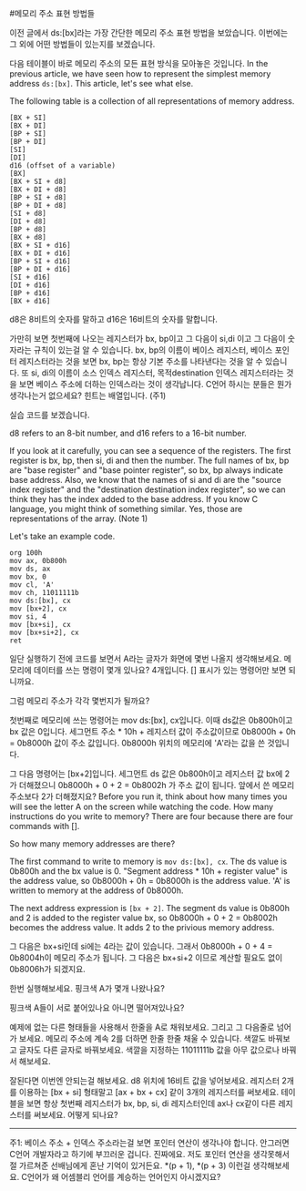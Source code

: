 #메모리 주소 표현 방법들

이전 글에서 ds:[bx]라는 가장 간단한 메모리 주소 표현 방법을 보았습니다. 이번에는 그 외에 어떤 방법들이 있는지를 보겠습니다.

다음 테이블이 바로 메모리 주소의 모든 표현 방식을 모아놓은 것입니다.
In the previous article, we have seen how to represent the simplest memory address ``ds:[bx]``. This article, let's see what else.

The following table is a collection of all representations of memory address.

```
[BX + SI]
[BX + DI]
[BP + SI]
[BP + DI]	
[SI]
[DI]
d16 (offset of a variable)
[BX]	
[BX + SI + d8]
[BX + DI + d8]
[BP + SI + d8]
[BP + DI + d8]
[SI + d8]
[DI + d8]
[BP + d8]
[BX + d8]	
[BX + SI + d16]
[BX + DI + d16] 
[BP + SI + d16]
[BP + DI + d16]	
[SI + d16]
[DI + d16]
[BP + d16]
[BX + d16]
```

d8은 8비트의 숫자를 말하고 d16은 16비트의 숫자를 말합니다.

가만히 보면 첫번째에 나오는 레지스터가 bx, bp이고 그 다음이 si,di 이고 그 다음이 숫자라는 규칙이 있는걸 알 수 있습니다. bx, bp의 이름이 베이스 레지스터, 베이스 포인터 레지스터라는 것을 보면 bx, bp는 항상 기본 주소를 나타낸다는 것을 알 수 있습니다. 또 si, di의 이름이 소스 인덱스 레지스터, 목적destination 인덱스 레지스터라는 것을 보면 베이스 주소에 더하는 인덱스라는 것이 생각납니다. C언어 하시는 분들은 뭔가 생각나는거 없으세요? 힌트는 배열입니다. (주1)

실습 코드를 보겠습니다.

d8 refers to an 8-bit number, and d16 refers to a 16-bit number.

If you look at it carefully, you can see a sequence of the registers. The first register is bx, bp, then si, di and then the number. The full names of bx, bp are "base register" and "base pointer register", so bx, bp always indicate base address. Also, we know that the names of si and di are the "source index register" and the "destination destination index register", so we can think they has the index added to the base address. If you know C language, you might think of something similar. Yes, those are representations of the array. (Note 1)

Let's take an example code.

```
org 100h
mov ax, 0b800h
mov ds, ax
mov bx, 0
mov cl, 'A'
mov ch, 11011111b
mov ds:[bx], cx
mov [bx+2], cx
mov si, 4
mov [bx+si], cx
mov [bx+si+2], cx
ret
```

일단 실행하기 전에 코드를 보면서 A라는 글자가 화면에 몇번 나올지 생각해보세요. 메모리에 데이터를 쓰는 명령이 몇개 있나요? 4개입니다. [] 표시가 있는 명령어만 보면 되니까요.

그럼 메모리 주소가 각각 몇번지가 될까요?

첫번째로 메모리에 쓰는 명령어는 mov ds:[bx], cx입니다. 이때 ds값은 0b800h이고 bx 값은 0입니다. 세그먼트 주소 * 10h + 레지스터 값이 주소값이므로 0b8000h + 0h = 0b8000h 값이 주소 값입니다. 0b8000h 위치의 메모리에 'A'라는 값을 쓴 것입니다.

그 다음 명령어는 [bx+2]입니다. 세그먼트 ds 값은 0b800h이고 레지스터 값 bx에 2가 더해졌으니 0b8000h + 0 + 2 = 0b8002h 가 주소 값이 됩니다. 앞에서 쓴 메모리 주소보다 2가 더해졌지요?
Before you run it, think about how many times you will see the letter A on the screen while watching the code. How many instructions do you write to memory? There are four because there are four commands with [].

So how many memory addresses are there?

The first command to write to memory is ``mov ds:[bx], cx``. The ds value is 0b800h and the bx value is 0. "Segment address * 10h + register value" is the address value, so 0b8000h + 0h = 0b8000h is the address value. 'A' is written to memory at the address of 0b8000h.

The next address expression is ``[bx + 2]``. The segment ds value is 0b800h and 2 is added to the register value bx, so 0b8000h + 0 + 2 = 0b8002h becomes the address value. It adds 2 to the privious memory address.


그 다음은 bx+si인데 si에는 4라는 값이 있습니다. 그래서 0b8000h + 0 + 4 = 0b8004h이 메모리 주소가 됩니다. 그 다음은 bx+si+2 이므로 계산할 필요도 없이 0b8006h가 되겠지요.

한번 실행해보세요. 핑크색 A가 몇개 나왔나요?

핑크색 A들이 서로 붙어있나요 아니면 떨어져있나요?

예제에 없는 다른 형태들을 사용해서 한줄을 A로 채워보세요. 그리고 그 다음줄로 넘어가 보세요. 메모리 주소에 계속 2를 더하면 한줄 한줄 채울 수 있습니다. 색깔도 바꿔보고 글자도 다른 글자로 바꿔보세요. 색깔을 지정하는 11011111b 값을 아무 값으로나 바꿔서 해보세요.

잘된다면 이번엔 안되는걸 해보세요. d8 위치에 16비트 값을 넣어보세요. 레지스터 2개를 이용하는 [bx + si] 형태말고 [ax + bx + cx] 같이 3개의 레지스터를 써보세요. 테이블을 보면 항상 첫번째 레지스터가 bx, bp, si, di 레지스터인데 ax나 cx같이 다른 레지스터를 써보세요. 어떻게 되나요?


---
주1: 베이스 주소 + 인덱스 주소라는걸 보면 포인터 연산이 생각나야 합니다. 안그러면 C언어 개발자라고 하기에 부끄러운 겁니다. 진짜에요. 저도 포인터 연산을 생각못해서 절 가르쳐준 선배님에게 혼난 기억이 있거든요. *(p + 1), *(p + 3) 이런걸 생각해보세요. C언어가 왜 어셈블리 언어를 계승하는 언어인지 아시겠지요?



